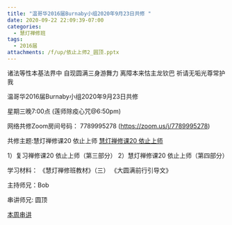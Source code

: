 ```yaml
---
title: "温哥华2016届Burnaby小组2020年9月23日共修 "
date: 2020-09-22 22:09:39-07:00
categories:
  - 慧灯禅修班
tags:
  - 2016届
attachments: /f/up/依止上师2_圆顶.pptx
---
```

诸法等性本基法界中 自现圆满三身游舞力 离障本来怙主龙钦巴 祈请无垢光尊常护我

温哥华2016届Burnaby小组2020年9月23日共修 

星期三晚7:00点 (莲师除疫心咒@6:50pm)

网络共修Zoom房间号码： 7789995278 (<https://zoom.us/j/7789995278>)

共修主题:慧灯禅修课20 依止上师
[慧灯禅修课20 依止上师](https://www.youtube.com/watch?v=oDOCBvUIzoI) 

1）复习禅修课20 依止上师（第三部分）
2）慧灯禅修课20 依止上师（第四部分）


学习材料：
《慧灯禅修班教材》（三）
《大圆满前行引导文》



主持师兄：Bob

串讲师兄: 圆顶

[本周串讲](http://huidengchanxiu.net/hdv/f/up/依止上师2_圆顶.pptx)